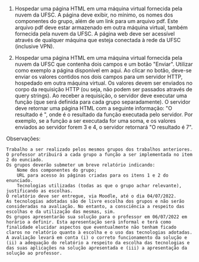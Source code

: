 1. Hospedar uma página HTML em uma máquina virtual fornecida pela nuvem da UFSC. A página deve exibir, no mínimo, os nomes dos componentes do grupo, além de um link para um arquivo pdf. Este arquivo pdf deve estar armazenado em outra máquina virtual, também fornecida pela nuvem da UFSC. A página web deve ser acessível através de qualquer máquina que esteja conectada à rede da UFSC (inclusive VPN).

2. Hospedar uma página HTML em uma máquina virtual fornecida pela nuvem da UFSC que contenha dois campos e um botão "Enviar". Utilizar como exemplo a página disponível em aqui. Ao clicar no botão, deve-se enviar os valores contidos nos dois campos para um servidor HTTP, hospedado em outra máquina virtual. Os valores devem ser enviados no corpo da requisição HTTP (ou seja, não podem ser passados através de query strings). Ao receber a requisição, o servidor deve executar uma função (que será definida para cada grupo separadamente). O servidor deve retornar uma página HTML com a seguinte informação: "O resultado é <valor>", onde <valor> é o resultado da função executada pelo servidor. Por exemplo, se a função a ser executada for uma soma, e os valores enviados ao servidor forem 3 e 4, o servidor retornará "O resultado é 7".

Observações:

    Trabalho a ser realizado pelos mesmos grupos dos trabalhos anteriores. 
    O professor atribuirá a cada grupo a função a ser implementada no item 2 do eunciado.
    Os grupos deverão submeter um breve relatório indicando:
        Nome dos componentes do grupo;
        URL para acesso às páginas criadas para os itens 1 e 2 do enunciado.
        Tecnologias utilizadas (todas as que o grupo achar relevante), justificando as escolhas.
    O relatório deve ser entregue, via Moodle, até o dia 04/07/2022.
    As tecnologias adotadas são de livre escolha dos grupos e não serão consideradas na avaliação. No entanto, a consciência a respeito das escolhas e da utilização das mesmas, sim.
    Os grupos apresentarão sua solução para o professor em 06/07/2022 em horário a definir. Esta apresentação será informal e terá como finalidade elucidar aspectos que eventualmente não tenham ficado claros no relatório quanto à escolha e o uso das tecnologias adotadas.
    A avaliação levará em conta (i) o correto funcionamento da solução e (ii) a adequação do relatório a respeito da escolha das tecnologias e das suas aplicações na solução apresentada e (iii) a apresentação da solução ao professor.
